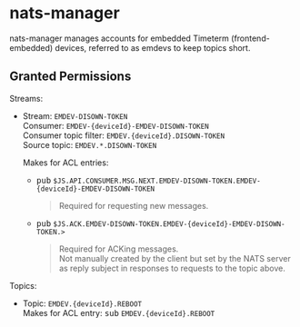 # nats-manager

nats-manager manages accounts for embedded Timeterm (frontend-embedded) devices, referred to as emdevs to keep topics short.

## Granted Permissions

Streams:
- Stream: `EMDEV-DISOWN-TOKEN`  
  Consumer: `EMDEV-{deviceId}-EMDEV-DISOWN-TOKEN`   
  Consumer topic filter: `EMDEV.{deviceId}.DISOWN-TOKEN`  
  Source topic: `EMDEV.*.DISOWN-TOKEN`  
  
  Makes for ACL entries: 
  - <kbd>pub</kbd> `$JS.API.CONSUMER.MSG.NEXT.EMDEV-DISOWN-TOKEN.EMDEV-{deviceId}-EMDEV-DISOWN-TOKEN`  
      
    > Required for requesting new messages.

  - <kbd>pub</kbd> `$JS.ACK.EMDEV-DISOWN-TOKEN.EMDEV-{deviceId}-EMDEV-DISOWN-TOKEN.>`  
      
    > Required for ACKing messages.  
      Not manually created by the client but set by the NATS server as 
      reply subject in responses to requests to the topic above.

Topics:
- Topic: `EMDEV.{deviceId}.REBOOT`  
  Makes for ACL entry: <kbd>sub</kbd> `EMDEV.{deviceId}.REBOOT`
